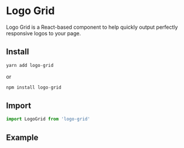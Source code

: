 # Logo Grid

Logo Grid is a React-based component to help quickly output perfectly responsive logos to your page.

## Install

```js
yarn add logo-grid
```

or

```js
npm install logo-grid
```

## Import

```js
import LogoGrid from 'logo-grid'
```

## Example


